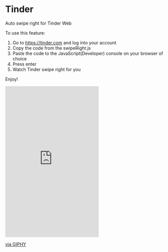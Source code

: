 # Tinder

Auto swipe right for Tinder Web

To use this feature:
1. Go to https://tinder.com and log into your account
1. Copy the code from the swipeRight.js 
2. Paste the code to the JavaScript(Developer) console on your browser of choice 
3. Press enter
4. Watch Tinder swipe right for you

Enjoy!

<iframe src="https://giphy.com/embed/QlmysCrZMeZuo" width="297" height="480" frameBorder="0" class="giphy-embed" allowFullScreen></iframe><p><a href="https://giphy.com/gifs/share-swipe-tinyhands-QlmysCrZMeZuo">via GIPHY</a></p>
